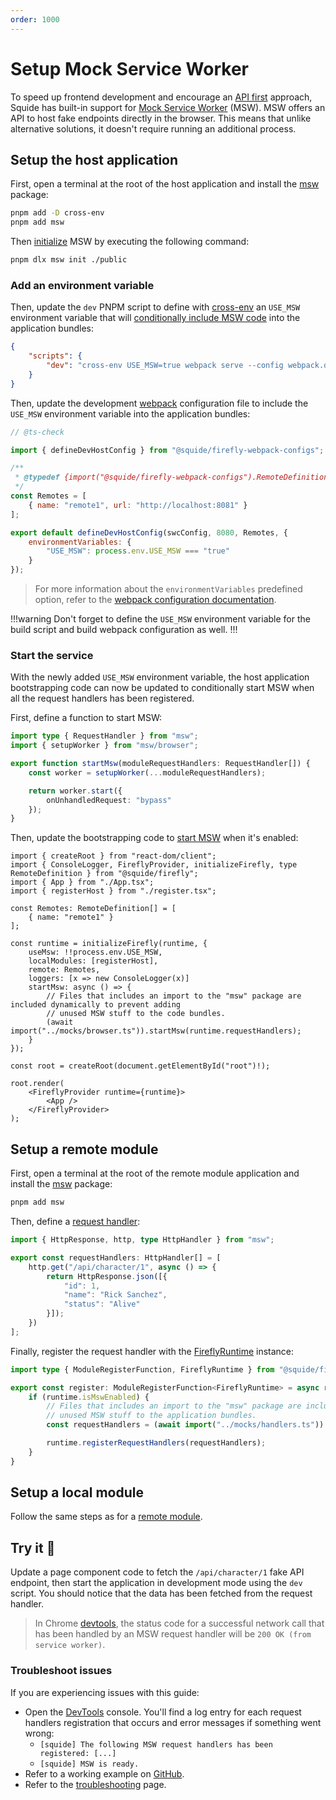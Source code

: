 ```yaml
---
order: 1000
---
```


# Setup Mock Service Worker

To speed up frontend development and encourage an [API first](https://swagger.io/resources/articles/adopting-an-api-first-approach/) approach, Squide has built-in support for [Mock Service Worker](https://mswjs.io/) (MSW). MSW offers an API to host fake endpoints directly in the browser. This means that unlike alternative solutions, it doesn't require running an additional process.

## Setup the host application

First, open a terminal at the root of the host application and install the [msw](https://www.npmjs.com/package/msw) package:

```bash
pnpm add -D cross-env
pnpm add msw
```

Then [initialize](https://mswjs.io/docs/cli/init/) MSW by executing the following command:

```bash
pnpm dlx msw init ./public
```

### Add an environment variable

Then, update the `dev` PNPM script to define with [cross-env](https://www.npmjs.com/package/cross-env) an `USE_MSW` environment variable that will [conditionally include MSW code](https://mswjs.io/docs/integrations/browser#conditionally-enable-mocking) into the application bundles:

```json host/package.json
{
    "scripts": {
        "dev": "cross-env USE_MSW=true webpack serve --config webpack.dev.js"
    }
}
```

Then, update the development [webpack](https://webpack.js.org/) configuration file to include the `USE_MSW` environment variable into the application bundles:

```js !#14 host/webpack.dev.js
// @ts-check

import { defineDevHostConfig } from "@squide/firefly-webpack-configs";

/**
 * @typedef {import("@squide/firefly-webpack-configs").RemoteDefinition[]}
 */
const Remotes = [
    { name: "remote1", url: "http://localhost:8081" }
];

export default defineDevHostConfig(swcConfig, 8080, Remotes, {
    environmentVariables: {
        "USE_MSW": process.env.USE_MSW === "true"
    }
});
```

> For more information about the `environmentVariables` predefined option, refer to the [webpack configuration documentation](https://workleap.github.io/wl-web-configs/webpack/configure-dev/#define-environment-variables).

!!!warning
Don't forget to define the `USE_MSW` environment variable for the build script and build webpack configuration as well.
!!!

### Start the service

With the newly added `USE_MSW` environment variable, the host application bootstrapping code can now be updated to conditionally start MSW when all the request handlers has been registered.

First, define a function to start MSW:

```ts host/mocks/browser.ts
import type { RequestHandler } from "msw";
import { setupWorker } from "msw/browser";

export function startMsw(moduleRequestHandlers: RequestHandler[]) {
    const worker = setupWorker(...moduleRequestHandlers);

    return worker.start({
        onUnhandledRequest: "bypass"
    });
}
```

Then, update the bootstrapping code to [start MSW](https://mswjs.io/docs/integrations/browser#setup) when it's enabled:

```tsx !#11,15-19 host/src/bootstrap.tsx
import { createRoot } from "react-dom/client";
import { ConsoleLogger, FireflyProvider, initializeFirefly, type RemoteDefinition } from "@squide/firefly";
import { App } from "./App.tsx";
import { registerHost } from "./register.tsx";

const Remotes: RemoteDefinition[] = [
    { name: "remote1" }
];

const runtime = initializeFirefly(runtime, {
    useMsw: !!process.env.USE_MSW,
    localModules: [registerHost],
    remote: Remotes,
    loggers: [x => new ConsoleLogger(x)]
    startMsw: async () => {
        // Files that includes an import to the "msw" package are included dynamically to prevent adding
        // unused MSW stuff to the code bundles.
        (await import("../mocks/browser.ts")).startMsw(runtime.requestHandlers);
    }
});

const root = createRoot(document.getElementById("root")!);

root.render(
    <FireflyProvider runtime={runtime}>
        <App />
    </FireflyProvider>
);
```

## Setup a remote module

First, open a terminal at the root of the remote module application and install the [msw](https://www.npmjs.com/package/msw) package:

```bash
pnpm add msw
```

Then, define a [request handler](https://mswjs.io/docs/concepts/request-handler/):

```ts remote-module/mocks/handlers.ts
import { HttpResponse, http, type HttpHandler } from "msw";

export const requestHandlers: HttpHandler[] = [
    http.get("/api/character/1", async () => {
        return HttpResponse.json([{
            "id": 1,
            "name": "Rick Sanchez",
            "status": "Alive"
        }]);
    })
];
```

Finally, register the request handler with the [FireflyRuntime](../reference/runtime/runtime-class.md) instance:

```ts !#4,7,9 remote-module/src/register.tsx
import type { ModuleRegisterFunction, FireflyRuntime } from "@squide/firefly"; 

export const register: ModuleRegisterFunction<FireflyRuntime> = async runtime => {
    if (runtime.isMswEnabled) {
        // Files that includes an import to the "msw" package are included dynamically to prevent adding
        // unused MSW stuff to the application bundles.
        const requestHandlers = (await import("../mocks/handlers.ts")).requestHandlers;

        runtime.registerRequestHandlers(requestHandlers);
    }
}
```

## Setup a local module

Follow the same steps as for a [remote module](#setup-a-remote-module).

## Try it :rocket:

Update a page component code to fetch the `/api/character/1` fake API endpoint, then start the application in development mode using the `dev` script. You should notice that the data has been fetched from the request handler.

> In Chrome [devtools](https://developer.chrome.com/docs/devtools/), the status code for a successful network call that has been handled by an MSW request handler will be `200 OK (from service worker)`.

### Troubleshoot issues

If you are experiencing issues with this guide:

- Open the [DevTools](https://developer.chrome.com/docs/devtools/) console. You'll find a log entry for each request handlers registration that occurs and error messages if something went wrong:
    - `[squide] The following MSW request handlers has been registered: [...]`
    - `[squide] MSW is ready.`
- Refer to a working example on [GitHub](https://github.com/workleap/wl-squide/tree/main/samples/endpoints).
- Refer to the [troubleshooting](../troubleshooting.md) page.
